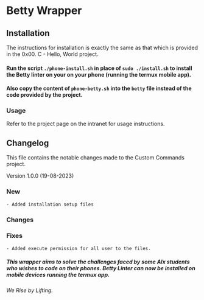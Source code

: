 # Betty Wrapper


## Installation

The instructions for installation is exactly the same as that which is provided in the 0x00. C - Hello, World project.

#### Run the script `./phone-install.sh` in place of `sudo ./install.sh` to install the Betty linter on your on your phone (running the termux mobile app).

#### Also copy the content of `phone-betty.sh` into the `betty` file instead of the code provided by the project.


### Usage

Refer to the project page on the intranet for usage instructions.



## Changelog
This file contains the notable changes made to the Custom Commands project.


Version 1.0.0 (19-08-2023)
### New
	- Added installation setup files


### Changes 



### Fixes
    - Added execute permission for all user to the files.



##### This wrapper aims to solve the challenges faced by some Alx students who wishes to code on their phones. Betty Linter can now be installed on mobile devices running the termux app.

###### We Rise by Lifting.
